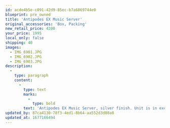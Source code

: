 ```yaml
---
id: acde4b5e-c091-42d9-85ec-b7a6869744e0
blueprint: pre_owned
title: 'Antipodes EX Music Server'
original_accessories: 'Box, Packing'
new_retail_price: 4200
your_price: 1995
local_only: false
shipping: 40
images:
  - IMG_6901.JPG
  - IMG_6902.JPG
  - IMG_6903.JPG
description:
  -
    type: paragraph
    content:
      -
        type: text
        marks:
          -
            type: bold
        text: 'Antipodes EX Music Server, silver finish. Unit is in excellent physical and functional condition with original box and packing. Unit sold as new for $4,200.00. Built-in Roon server. Analog and USB digital output. '
updated_by: 87ca4130-78f3-4ed1-8b64-aa552d3d08a8
updated_at: 1677166494
---
```

